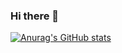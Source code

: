### Hi there 👋

[![Anurag's GitHub stats](https://github-readme-stats.vercel.app/api?username=JackPutin)](https://github.com/anuraghazra/github-readme-stats)

<!--
**jackputin/jackputin** is a ✨ _special_ ✨ repository because its `README.md` (this file) appears on your GitHub profile.

Here are some ideas to get you started:

- 🔭 I’m currently working on ...
- 🌱 I’m currently learning ...
- 👯 I’m looking to collaborate on ...
- 🤔 I’m looking for help with ...
- 💬 Ask me about ...
- 📫 How to reach me: ...
- 😄 Pronouns: ...
- ⚡ Fun fact: ...
-->
